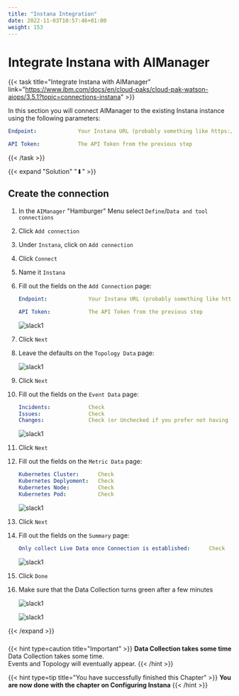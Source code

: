 ```yaml
---
title: "Instana Integration"
date: 2022-11-03T10:57:46+01:00
weight: 153
---
```



# Integrate Instana with AIManager



{{< task title="Integrate Instana with AIManager" link="https://www.ibm.com/docs/en/cloud-paks/cloud-pak-watson-aiops/3.5.1?topic=connections-instana" >}}


In this section you will connect AIManager to the existing Instana instance using the following parameters:

```yaml
Endpoint:             Your Instana URL (probably something like https://dev-aiops.<xyz>.eu-gb.containers.appdomain.cloud/)

API Token:            The API Token from the previous step
```


{{< /task >}}



{{< expand "Solution" "⬇" >}}



## Create the connection

1. In the `AIManager` "Hamburger" Menu select `Define`/`Data and tool connections`
1. Click `Add connection`
1. Under `Instana`, click on `Add connection`
1. Click `Connect`
1. Name it `Instana`

1. Fill out the fields on the `Add Connection` page:


	```yaml
    Endpoint:             Your Instana URL (probably something like https://dev-aiops.<xyz>.eu-gb.containers.appdomain.cloud/)

    API Token:            The API Token from the previous step

	```

    ![slack1](/cp4waiops-training/pics/instana/instana_06.png)




1. Click `Next`


1. Leave the defaults on the `Topology Data` page:

    ![slack1](/cp4waiops-training/pics/instana/instana_07.png)

1. Click `Next`




1. Fill out the fields on the `Event Data` page:

	```yaml
    Incidents:            Check
    Issues:               Check
    Changes:              Check (or Unchecked if you prefer not having too much Events coming in)

	```


    ![slack1](/cp4waiops-training/pics/instana/instana_08.png)



1. Click `Next`

1. Fill out the fields on the `Metric Data` page:

	```yaml
    Kubernetes Cluster:      Check
    Kubernetes Deplyoment:   Check
    Kubernetes Node:         Check
    Kubernetes Pod:          Check

	```


    ![slack1](/cp4waiops-training/pics/instana/instana_09.png)



1. Click `Next`

1. Fill out the fields on the `Summary` page:

	```yaml
    Only collect Live Data once Connection is established:      Check

	```


    ![slack1](/cp4waiops-training/pics/instana/instana_10.png)



1. Click `Done`

1. Make sure that the Data Collection turns green after a few minutes

    ![slack1](/cp4waiops-training/pics/instana/instana_11.png)

    ![slack1](/cp4waiops-training/pics/instana/instana_12.png)


{{< /expand >}}

###

{{< hint type=caution  title="Important" >}}
**Data Collection takes some time**\
Data Collection takes some time.\
Events and Topology will eventually appear.
{{< /hint >}}


{{< hint type=tip title="You have successfully finished this Chapter" >}}
**You are now done with the chapter on Configuring Instana**
{{< /hint >}}
